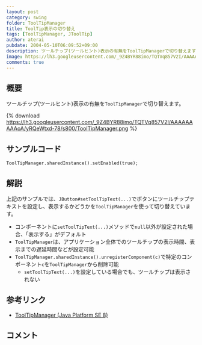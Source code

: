 ```yaml
---
layout: post
category: swing
folder: ToolTipManager
title: ToolTip表示の切り替え
tags: [ToolTipManager, JToolTip]
author: aterai
pubdate: 2004-05-10T06:09:52+09:00
description: ツールチップ(ツールヒント)表示の有無をToolTipManagerで切り替えます。
image: https://lh3.googleusercontent.com/_9Z4BYR88imo/TQTVq857V2I/AAAAAAAAAoA/yRQeWtxd-78/s800/ToolTipManager.png
comments: true
---
```

## 概要
ツールチップ(ツールヒント)表示の有無を`ToolTipManager`で切り替えます。

{% download https://lh3.googleusercontent.com/_9Z4BYR88imo/TQTVq857V2I/AAAAAAAAAoA/yRQeWtxd-78/s800/ToolTipManager.png %}

## サンプルコード
<pre class="prettyprint"><code>ToolTipManager.sharedInstance().setEnabled(true);
</code></pre>

## 解説
上記のサンプルでは、`JButton#setToolTipText(...)`でボタンにツールチップテキストを設定し、表示するかどうかを`ToolTipManager`を使って切り替えています。

- コンポーネントに`setToolTipText(...)`メソッドで`null`以外が設定された場合、「表示する」がデフォルト
- `ToolTipManager`は、アプリケーション全体でのツールチップの表示時間、表示までの遅延時間などが設定可能
- `ToolTipManager.sharedInstance().unregisterComponent(c)`で特定のコンポーネント`c`を`ToolTipManager`から削除可能
    - `setToolTipText(...)`を設定している場合でも、ツールチップは表示されない

<!-- dummy comment line for breaking list -->

## 参考リンク
- [ToolTipManager (Java Platform SE 8)](https://docs.oracle.com/javase/jp/8/docs/api/javax/swing/ToolTipManager.html)

<!-- dummy comment line for breaking list -->

## コメント
